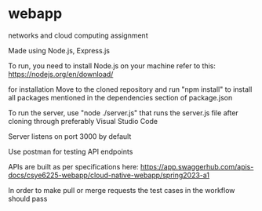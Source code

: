 # webapp

networks and cloud computing assignment

Made using Node.js, Express.js

To run, you need to install Node.js on your machine refer to this: https://nodejs.org/en/download/

for installation Move to the cloned repository and run "npm install" to install all packages mentioned in the dependencies section of package.json

To run the server, use "node ./server.js" that runs the server.js file after cloning through preferably Visual Studio Code

Server listens on port 3000 by default

Use postman for testing API endpoints

APIs are built as per specifications here: https://app.swaggerhub.com/apis-docs/csye6225-webapp/cloud-native-webapp/spring2023-a1

In order to make pull or merge requests the test cases in the workflow should pass
